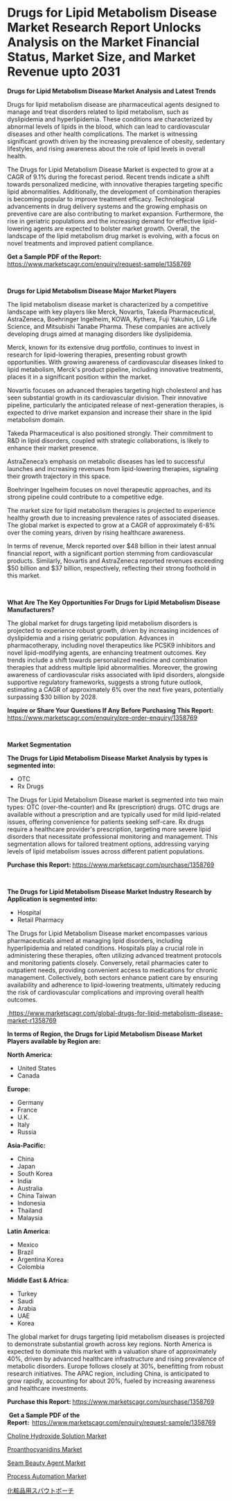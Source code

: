 <p><h1>Drugs for Lipid Metabolism Disease Market Research Report Unlocks Analysis on the Market Financial Status, Market Size, and Market Revenue upto 2031</h1></p><p><strong>Drugs for Lipid Metabolism Disease Market Analysis and Latest Trends</strong></p>
<p><p>Drugs for lipid metabolism disease are pharmaceutical agents designed to manage and treat disorders related to lipid metabolism, such as dyslipidemia and hyperlipidemia. These conditions are characterized by abnormal levels of lipids in the blood, which can lead to cardiovascular diseases and other health complications. The market is witnessing significant growth driven by the increasing prevalence of obesity, sedentary lifestyles, and rising awareness about the role of lipid levels in overall health.</p><p>The Drugs for Lipid Metabolism Disease Market is expected to grow at a CAGR of 9.1% during the forecast period. Recent trends indicate a shift towards personalized medicine, with innovative therapies targeting specific lipid abnormalities. Additionally, the development of combination therapies is becoming popular to improve treatment efficacy. Technological advancements in drug delivery systems and the growing emphasis on preventive care are also contributing to market expansion. Furthermore, the rise in geriatric populations and the increasing demand for effective lipid-lowering agents are expected to bolster market growth. Overall, the landscape of the lipid metabolism drug market is evolving, with a focus on novel treatments and improved patient compliance.</p></p>
<p><strong>Get a Sample PDF of the Report:&nbsp;</strong> <a href="https://www.marketscagr.com/enquiry/request-sample/1358769">https://www.marketscagr.com/enquiry/request-sample/1358769</a></p>
<p>&nbsp;</p>
<p><strong>Drugs for Lipid Metabolism Disease Major Market Players</strong></p>
<p><p>The lipid metabolism disease market is characterized by a competitive landscape with key players like Merck, Novartis, Takeda Pharmaceutical, AstraZeneca, Boehringer Ingelheim, KOWA, Kythera, Fuji Yakuhin, LG Life Science, and Mitsubishi Tanabe Pharma. These companies are actively developing drugs aimed at managing disorders like dyslipidemia.</p><p>Merck, known for its extensive drug portfolio, continues to invest in research for lipid-lowering therapies, presenting robust growth opportunities. With growing awareness of cardiovascular diseases linked to lipid metabolism, Merck's product pipeline, including innovative treatments, places it in a significant position within the market.</p><p>Novartis focuses on advanced therapies targeting high cholesterol and has seen substantial growth in its cardiovascular division. Their innovative pipeline, particularly the anticipated release of next-generation therapies, is expected to drive market expansion and increase their share in the lipid metabolism domain.</p><p>Takeda Pharmaceutical is also positioned strongly. Their commitment to R&D in lipid disorders, coupled with strategic collaborations, is likely to enhance their market presence. </p><p>AstraZeneca’s emphasis on metabolic diseases has led to successful launches and increasing revenues from lipid-lowering therapies, signaling their growth trajectory in this space. </p><p>Boehringer Ingelheim focuses on novel therapeutic approaches, and its strong pipeline could contribute to a competitive edge.</p><p>The market size for lipid metabolism therapies is projected to experience healthy growth due to increasing prevalence rates of associated diseases. The global market is expected to grow at a CAGR of approximately 6-8% over the coming years, driven by rising healthcare awareness.</p><p>In terms of revenue, Merck reported over $48 billion in their latest annual financial report, with a significant portion stemming from cardiovascular products. Similarly, Novartis and AstraZeneca reported revenues exceeding $50 billion and $37 billion, respectively, reflecting their strong foothold in this market.</p></p>
<p>&nbsp;</p>
<p><strong>What Are The Key Opportunities For Drugs for Lipid Metabolism Disease Manufacturers?</strong></p>
<p><p>The global market for drugs targeting lipid metabolism disorders is projected to experience robust growth, driven by increasing incidences of dyslipidemia and a rising geriatric population. Advances in pharmacotherapy, including novel therapeutics like PCSK9 inhibitors and novel lipid-modifying agents, are enhancing treatment outcomes. Key trends include a shift towards personalized medicine and combination therapies that address multiple lipid abnormalities. Moreover, the growing awareness of cardiovascular risks associated with lipid disorders, alongside supportive regulatory frameworks, suggests a strong future outlook, estimating a CAGR of approximately 6% over the next five years, potentially surpassing $30 billion by 2028.</p></p>
<p><strong>Inquire or Share Your Questions If Any Before Purchasing This Report:</strong> <a href="https://www.marketscagr.com/enquiry/pre-order-enquiry/1358769">https://www.marketscagr.com/enquiry/pre-order-enquiry/1358769</a></p>
<p>&nbsp;</p>
<p><strong>Market Segmentation</strong></p>
<p><strong>The Drugs for Lipid Metabolism Disease Market Analysis by types is segmented into:</strong></p>
<p><ul><li>OTC</li><li>Rx Drugs</li></ul></p>
<p><p>The Drugs for Lipid Metabolism Disease market is segmented into two main types: OTC (over-the-counter) and Rx (prescription) drugs. OTC drugs are available without a prescription and are typically used for mild lipid-related issues, offering convenience for patients seeking self-care. Rx drugs require a healthcare provider's prescription, targeting more severe lipid disorders that necessitate professional monitoring and management. This segmentation allows for tailored treatment options, addressing varying levels of lipid metabolism issues across different patient populations.</p></p>
<p><strong>Purchase this Report:&nbsp;</strong><a href="https://www.marketscagr.com/purchase/1358769">https://www.marketscagr.com/purchase/1358769</a></p>
<p>&nbsp;</p>
<p><strong>The Drugs for Lipid Metabolism Disease Market Industry Research by Application is segmented into:</strong></p>
<p><ul><li>Hospital</li><li>Retail Pharmacy</li></ul></p>
<p><p>The Drugs for Lipid Metabolism Disease market encompasses various pharmaceuticals aimed at managing lipid disorders, including hyperlipidemia and related conditions. Hospitals play a crucial role in administering these therapies, often utilizing advanced treatment protocols and monitoring patients closely. Conversely, retail pharmacies cater to outpatient needs, providing convenient access to medications for chronic management. Collectively, both sectors enhance patient care by ensuring availability and adherence to lipid-lowering treatments, ultimately reducing the risk of cardiovascular complications and improving overall health outcomes.</p></p>
<p><a href="https://www.marketscagr.com/global-drugs-for-lipid-metabolism-disease-market-r1358769">&nbsp;https://www.marketscagr.com/global-drugs-for-lipid-metabolism-disease-market-r1358769</a></p>
<p><strong>In terms of Region, the Drugs for Lipid Metabolism Disease Market Players available by Region are:</strong></p>
<p>
    <p> <strong> North America: </strong>
        <ul>
            <li>United States</li>
            <li>Canada</li>
        </ul>
        </p> 
    <p> <strong> Europe: </strong>
        <ul>
            <li>Germany</li>
            <li>France</li>
            <li>U.K.</li>
            <li>Italy</li>
            <li>Russia</li>
        </ul>
        </p> 
    <p> <strong> Asia-Pacific: </strong>
        <ul>
            <li>China</li>
            <li>Japan</li>
            <li>South Korea</li>
            <li>India</li>
            <li>Australia</li>
            <li>China Taiwan</li>
            <li>Indonesia</li>
            <li>Thailand</li>
            <li>Malaysia</li>
        </ul>
        </p> 
    <p> <strong> Latin America: </strong>
        <ul>
            <li>Mexico</li>
            <li>Brazil</li>
            <li>Argentina Korea</li>
            <li>Colombia</li>
        </ul>
        </p> 
    <p> <strong> Middle East & Africa: </strong>
        <ul>
            <li>Turkey</li>
            <li>Saudi</li>
            <li>Arabia</li>
            <li>UAE</li>
            <li>Korea</li>
        </ul>
    </p>
    </p>
<p><p>The global market for drugs targeting lipid metabolism diseases is projected to demonstrate substantial growth across key regions. North America is expected to dominate this market with a valuation share of approximately 40%, driven by advanced healthcare infrastructure and rising prevalence of metabolic disorders. Europe follows closely at 30%, benefitting from robust research initiatives. The APAC region, including China, is anticipated to grow rapidly, accounting for about 20%, fueled by increasing awareness and healthcare investments.</p></p>
<p><strong>Purchase this Report: </strong><a href="https://www.marketscagr.com/purchase/1358769">https://www.marketscagr.com/purchase/1358769</a></p>
<p>&nbsp;<strong>Get a Sample PDF of the Report:&nbsp;&nbsp;</strong><a href="https://www.marketscagr.com/enquiry/request-sample/1358769">https://www.marketscagr.com/enquiry/request-sample/1358769</a></p>
<p><strong></strong></p>
<p><p><a href="https://issuu.com/reportprime-2/docs/choline-hydroxide-solution-market-s_1cff470eb1dc6a">Choline Hydroxide Solution Market</a></p><p><a href="https://www.linkedin.com/pulse/exploring-proanthocyanidins-market-dynamics-revenue-analysis-eh9me?trackingId=rak9KXTiSUuvMAPqLfpKzw%3D%3D">Proanthocyanidins Market</a></p><p><a href="https://issuu.com/reportprime-2/docs/seam-beauty-agent-market-size-2030._fa54b4e6bb1cb8">Seam Beauty Agent Market</a></p><p><a href="https://www.linkedin.com/pulse/future-process-automation-market-global-forecast-trends-2024-lsyne?trackingId=gpJKMhOKT16Xn7yLYb1oFQ%3D%3D">Process Automation Market</a></p><p><a href="https://medium.com/@amir.vaghari/spout-pouch-for-cosmetic-market-%E3%81%AE%E3%82%B0%E3%83%AD%E3%83%BC%E3%83%90%E3%83%AB%E5%B8%82%E5%A0%B4%E6%A6%82%E8%A6%81%E3%81%AF-%E4%B8%96%E7%95%8C%E3%81%8A%E3%82%88%E3%81%B3%E4%B8%BB%E8%A6%81%E5%B8%82%E5%A0%B4%E3%81%AB%E3%81%8A%E3%81%91%E3%82%8B%E6%A5%AD%E7%95%8C%E3%81%AB%E5%BD%B1%E9%9F%BF%E3%82%92%E4%B8%8E%E3%81%88%E3%82%8B%E4%B8%BB%E8%A6%81%E3%81%AA%E3%83%88%E3%83%AC%E3%83%B3%E3%83%89%E3%81%AB%E3%81%A4%E3%81%84%E3%81%A6-%E7%8B%AC%E8%87%AA%E3%81%AE%E8%A6%96%E7%82%B9%E3%82%92%E6%8F%90%E4%BE%9B%E3%81%97%E3%81%BE%E3%81%99-bed681306ca9">化粧品用スパウトポーチ</a></p></p>